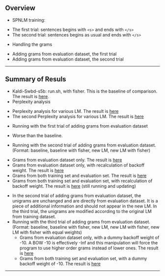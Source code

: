 ## Overview
 * SPNLM training:
  - The first trial: sentences begins with `<s>` and ends with `</s>`
  - The second trial: sentences begins as usual and ends with `</s>`
 * Handling the grams
  - Adding grams from evaluation dataset, the first trial 
  - Adding grams from evaluation dataset, the second trial

---

## Summary of Resuls
 * Kaldi-Swbd-s5b: run.sh, with fisher. This is the baseline of comparison. The result is <a href='Results/kaldi_result'>here</a>.  
 * Perplexity analysis
  - Perplexity analysis for various LM. The result is <a href='Results/ppl_analysis'>here</a>
  - The second Perplexity analysis for various LM. The result is <a href='Results/ppl_analysis2'>here</a>
 * Running with the first trial of adding grams from evaluation dataset
  - Worse than the baseline.
 
 * Running with the second trial of adding grams from evaluation dataset. (Format: baseline, baseline with fisher, new LM, new LM with fisher)
  - Grams from evaluation dataset only. The result is <a href='Results/eval_v2'>here</a>
  - Grams from evaluation dataset only, with recalculation of backoff weight. The result is <a href='Results/eval_v2_rebow'>here</a>
  - Grams from both training set and evaluation set. The result is <a href='Results/sw1_addeval2'>here</a>
  - Grams from both training set and evaluation set, with recalculation of backoff weight. The result is <a href='Results/sw1_addeval2_rebow'>here</a> (still running and updating)
  
* In the second trial of adding grams from evaluation dataset, the unigrams are unchanged and are directly from evaluation dataset. It is a piece of additional information and should not appear in the new LM. In the third trial, the unigrams are modified according to the original LM from training dataset. 
* Running with the third trial of adding grams from evaluation dataset. (Format: baseline, baseline with fisher, new LM, new LM with fisher, new LM with fisher with equal weights)
   - Grams from evaluation dataset only, with a dummy backoff weight of -10. A BOW -10 is effectively -Inf and this manipulation will force the program to use higher order grams instead of lower ones. The result is <a href='Results/eval_spn_dumbow'>here</a>
   - Grams from both training set and evaluation set, with a dummy backoff weight of -10. The result is <a href='Results/sw1_addeval3_dumbow'>here</a>
  
  
 
---

 
 
